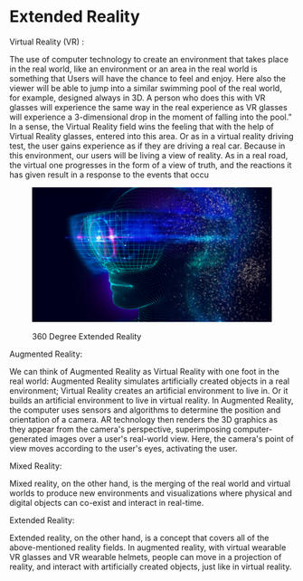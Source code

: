 # Extended Reality

Virtual Reality (VR) :&#x20;

The use of computer technology to create an environment that takes place in the real world, like an environment or an area in the real world is something that Users will have the chance to feel and enjoy. Here also the viewer will be able to jump into a similar swimming pool of the real world, for example, designed always in 3D. A person who does this with VR glasses will experience the same way in the real experience as VR glasses will experience a 3-dimensional drop in the moment of falling into the pool.” In a sense, the Virtual Reality field wins the feeling that with the help of Virtual Reality glasses, entered into this area. Or as in a virtual reality driving test, the user gains experience as if they are driving a real car. Because in this environment, our users will be living a view of reality. As in a real road, the virtual one progresses in the form of a view of truth, and the reactions it has given result in a response to the events that occu

<figure><img src="../.gitbook/assets/vr.png" alt=""><figcaption><p>360 Degree Extended Reality</p></figcaption></figure>

Augmented Reality:&#x20;

We can think of Augmented Reality as Virtual Reality with one foot in the real world: Augmented Reality simulates artificially created objects in a real environment; Virtual Reality creates an artificial environment to live in. Or it builds an artificial environment to live in virtual reality. In Augmented Reality, the computer uses sensors and algorithms to determine the position and orientation of a camera. AR technology then renders the 3D graphics as they appear from the camera's perspective, superimposing computer-generated images over a user's real-world view. Here, the camera's point of view moves according to the user's eyes, activating the user.&#x20;

Mixed Reality:&#x20;

Mixed reality, on the other hand, is the merging of the real world and virtual worlds to produce new environments and visualizations where physical and digital objects can co-exist and interact in real-time.&#x20;

Extended Reality:&#x20;

Extended reality, on the other hand, is a concept that covers all of the above-mentioned reality fields. In augmented reality, with virtual wearable VR glasses and VR wearable helmets, people can move in a projection of reality, and interact with artificially created objects, just like in virtual reality.
